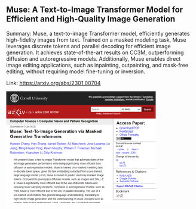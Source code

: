 ## Muse: A Text-to-Image Transformer Model for Efficient and High-Quality Image Generation
Summary: Muse, a text-to-image Transformer model, efficiently generates high-fidelity images from text. Trained on a masked modeling task, Muse leverages discrete tokens and parallel decoding for efficient image generation. It achieves state-of-the-art results on CC3M, outperforming diffusion and autoregressive models. Additionally, Muse enables direct image editing applications, such as inpainting, outpainting, and mask-free editing, without requiring model fine-tuning or inversion.

Link: https://arxiv.org/abs/2301.00704

<img src="/img/649ea33b-0d21-4d9a-9c43-47cc79e0be5e.png" width="400" />
<br/><br/>
